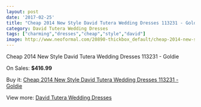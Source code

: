 ```yaml
---
layout: post
date: '2017-02-25'
title: "Cheap 2014 New Style David Tutera Wedding Dresses 113231 - Goldie"
category: David Tutera Wedding Dresses
tags: ["charming","dresses","cheap","style","david"]
image: http://www.neoformal.com/20890-thickbox_default/cheap-2014-new-style-david-tutera-wedding-dresses-113231-goldie.jpg
---
```

Cheap 2014 New Style David Tutera Wedding Dresses 113231 - Goldie

On Sales: **$416.99**
<a href="https://www.neoformal.com/en/david-tutera-wedding-dresses-2014/6713-cheap-2014-new-style-david-tutera-wedding-dresses-113231-goldie.html"><amp-img layout="responsive" width="600" height="600" src="//www.neoformal.com/20890-thickbox_default/cheap-2014-new-style-david-tutera-wedding-dresses-113231-goldie.jpg" alt="Cheap 2014 New Style David Tutera Wedding Dresses 113231 - Goldie 0" /></a>
<a href="https://www.neoformal.com/en/david-tutera-wedding-dresses-2014/6713-cheap-2014-new-style-david-tutera-wedding-dresses-113231-goldie.html"><amp-img layout="responsive" width="600" height="600" src="//www.neoformal.com/20891-thickbox_default/cheap-2014-new-style-david-tutera-wedding-dresses-113231-goldie.jpg" alt="Cheap 2014 New Style David Tutera Wedding Dresses 113231 - Goldie 1" /></a>

Buy it: [Cheap 2014 New Style David Tutera Wedding Dresses 113231 - Goldie](https://www.neoformal.com/en/david-tutera-wedding-dresses-2014/6713-cheap-2014-new-style-david-tutera-wedding-dresses-113231-goldie.html "Cheap 2014 New Style David Tutera Wedding Dresses 113231 - Goldie")

View more: [David Tutera Wedding Dresses](https://www.neoformal.com/en/97-david-tutera-wedding-dresses-2014 "David Tutera Wedding Dresses")